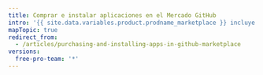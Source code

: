 ```yaml
---
title: Comprar e instalar aplicaciones en el Mercado GitHub
intro: '{{ site.data.variables.product.prodname_marketplace }} incluye apps con planes de precios gratuitos y pagos. Cuando encuentras una aplicación paga que desearías usar para tu cuenta personal u organización, puedes comprar e instalar la app utilizando tu información de facturación existente.'
mapTopic: true
redirect_from:
  - /articles/purchasing-and-installing-apps-in-github-marketplace
versions:
  free-pro-team: '*'
---
```


